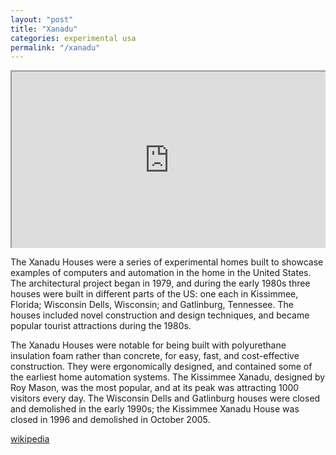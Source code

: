 ```yaml
---
layout: "post"
title: "Xanadu"
categories: experimental usa
permalink: "/xanadu"
---
```


<div style="position:relative;padding-bottom:56.25%;padding-top:35ps;height:0;overflow:hidden">
    <iframe style="position:absolute;top:0;left:0;width:100%;height:100%"  src="https://www.youtube.com/embed/8E03DaDCog4?si=rk3zRMP9_8siefou" title="YouTube video player" frameborder="2" allow="accelerometer; autoplay; clipboard-write; encrypted-media; gyroscope; picture-in-picture; web-share" allowfullscreen>
    </iframe>
</div>

The Xanadu Houses were a series of experimental homes built to showcase examples of computers and automation in the home in the United States. The architectural project began in 1979, and during the early 1980s three houses were built in different parts of the US: one each in Kissimmee, Florida; Wisconsin Dells, Wisconsin; and Gatlinburg, Tennessee. The houses included novel construction and design techniques, and became popular tourist attractions during the 1980s.

The Xanadu Houses were notable for being built with polyurethane insulation foam rather than concrete, for easy, fast, and cost-effective construction. They were ergonomically designed, and contained some of the earliest home automation systems. The Kissimmee Xanadu, designed by Roy Mason, was the most popular, and at its peak was attracting 1000 visitors every day. The Wisconsin Dells and Gatlinburg houses were closed and demolished in the early 1990s; the Kissimmee Xanadu House was closed in 1996 and demolished in October 2005.

[wikipedia](https://en.m.wikipedia.org/wiki/Xanadu_Houses)
